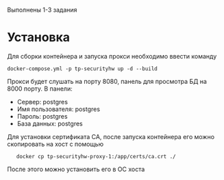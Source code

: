 Выполнены 1-3 задания
# Установка
Для сборки контейнера и запуска прокси необходимо ввести команду 
```
docker-compose.yml -p tp-securityhw up -d --build
```
Прокси будет слушать на порту 8080, панель для просмотра БД на 8000 порту.
В панели: 
- Сервер:	postgres
- Имя пользователя: postgres	
- Пароль:	postgres
- База данных: postgres

Для установки сертификата CA, после запуска контейнера его можно скопировать на хост с помощью
```
   docker cp tp-securityhw-proxy-1:/app/certs/ca.crt ./
``` 
После этого можно установить его в ОС хоста
